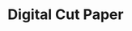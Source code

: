 ---
layout: post
title: "Digital Cut Paper"
category: portfolio
tags: illustration
thumbnail: /portfolio/thumbs/heady.png
full: /portfolio/full/heady.jpg
detail: 
description:
---